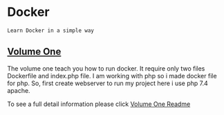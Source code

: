 # Docker

`Learn Docker in a simple way`

## [Volume One](https://github.com/mohammadsadique/Docker/tree/main/volume-one) 

The volume one teach you how to run docker. It require only two files Dockerfile and index.php file. I am working with php so i made docker file for php. So, first create webserver to run my project here i use php 7.4 apache.

To see a full detail information please click [Volume One Readme](https://github.com/mohammadsadique/Docker/tree/main/volume-one)